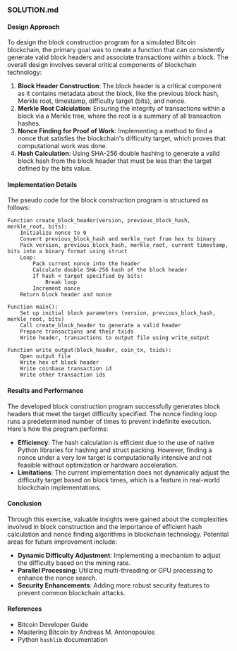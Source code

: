 ### SOLUTION.md

#### Design Approach
To design the block construction program for a simulated Bitcoin blockchain, the primary goal was to create a function that can consistently generate valid block headers and associate transactions within a block. The overall design involves several critical components of blockchain technology:

1. **Block Header Construction**: The block header is a critical component as it contains metadata about the block, like the previous block hash, Merkle root, timestamp, difficulty target (bits), and nonce.
2. **Merkle Root Calculation**: Ensuring the integrity of transactions within a block via a Merkle tree, where the root is a summary of all transaction hashes.
3. **Nonce Finding for Proof of Work**: Implementing a method to find a nonce that satisfies the blockchain's difficulty target, which proves that computational work was done.
4. **Hash Calculation**: Using SHA-256 double hashing to generate a valid block hash from the block header that must be less than the target defined by the bits value.

#### Implementation Details
The pseudo code for the block construction program is structured as follows:

```plaintext
Function create_block_header(version, previous_block_hash, merkle_root, bits):
    Initialize nonce to 0
    Convert previous_block_hash and merkle_root from hex to binary
    Pack version, previous_block_hash, merkle_root, current timestamp, bits into a binary format using struct
    Loop:
        Pack current nonce into the header
        Calculate double SHA-256 hash of the block header
        If hash < target specified by bits:
            Break loop
        Increment nonce
    Return block header and nonce

Function main():
    Set up initial block parameters (version, previous_block_hash, merkle_root, bits)
    Call create_block_header to generate a valid header
    Prepare transactions and their txids
    Write header, transactions to output file using write_output

Function write_output(block_header, coin_tx, txids):
    Open output file
    Write hex of block header
    Write coinbase transaction id
    Write other transaction ids
```

#### Results and Performance
The developed block construction program successfully generates block headers that meet the target difficulty specified. The nonce finding loop runs a predetermined number of times to prevent indefinite execution. Here's how the program performs:

- **Efficiency**: The hash calculation is efficient due to the use of native Python libraries for hashing and struct packing. However, finding a nonce under a very low target is computationally intensive and not feasible without optimization or hardware acceleration.
- **Limitations**: The current implementation does not dynamically adjust the difficulty target based on block times, which is a feature in real-world blockchain implementations.

#### Conclusion
Through this exercise, valuable insights were gained about the complexities involved in block construction and the importance of efficient hash calculation and nonce finding algorithms in blockchain technology. Potential areas for future improvement include:

- **Dynamic Difficulty Adjustment**: Implementing a mechanism to adjust the difficulty based on the mining rate.
- **Parallel Processing**: Utilizing multi-threading or GPU processing to enhance the nonce search.
- **Security Enhancements**: Adding more robust security features to prevent common blockchain attacks.

#### References
- Bitcoin Developer Guide
- Mastering Bitcoin by Andreas M. Antonopoulos
- Python `hashlib` documentation